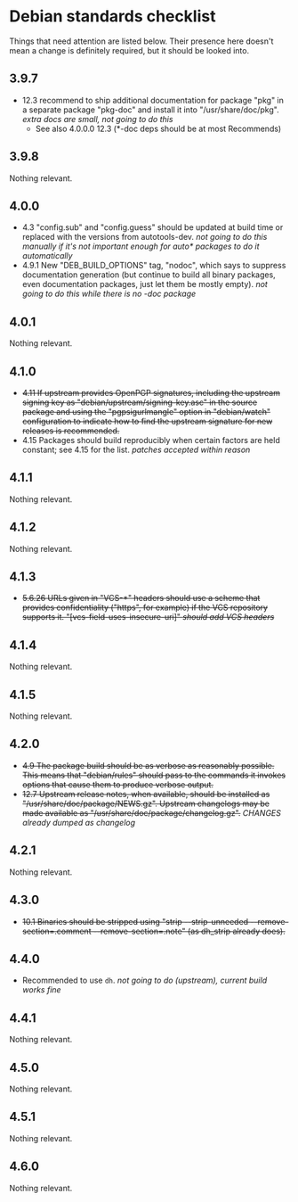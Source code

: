 # Debian standards checklist

Things that need attention are listed below.
Their presence here doesn't mean a change is definitely required, but it should be looked into.

## 3.9.7

* 12.3 recommend to ship additional documentation for package "pkg" in a separate package "pkg-doc" and install it into "/usr/share/doc/pkg". _extra docs are small, not going to do this_
  * See also 4.0.0.0 12.3 (*-doc deps should be at most Recommends)

## 3.9.8

Nothing relevant.

## 4.0.0

* 4.3 "config.sub" and "config.guess" should be updated at build time or replaced with the versions from autotools-dev. _not going to do this manually if it's not important enough for auto* packages to do it automatically_
* 4.9.1 New "DEB\_BUILD\_OPTIONS" tag, "nodoc", which says to suppress documentation generation (but continue to build all binary packages, even documentation packages, just let them be mostly empty). _not going to do this while there is no -doc package_

## 4.0.1

Nothing relevant.

## 4.1.0

* ~~4.11 If upstream provides OpenPGP signatures, including the upstream signing key as "debian/upstream/signing-key.asc" in the source package and using the "pgpsigurlmangle" option in "debian/watch" configuration to indicate how to find the upstream signature for new releases is recommended.~~
* 4.15 Packages should build reproducibly when certain factors are held constant; see 4.15 for the list. _patches accepted within reason_

## 4.1.1

Nothing relevant.

## 4.1.2

Nothing relevant.

## 4.1.3

* ~~5.6.26 URLs given in "VCS-*" headers should use a scheme that provides confidentiality ("https", for example) if the VCS repository supports it. "[vcs-field-uses-insecure-uri]" _should add VCS headers_~~

## 4.1.4

Nothing relevant.

## 4.1.5

Nothing relevant.

## 4.2.0

* ~~4.9 The package build should be as verbose as reasonably possible. This means that "debian/rules" should pass to the commands it invokes options that cause them to produce verbose output.~~
* ~~12.7 Upstream release notes, when available, should be installed as "/usr/share/doc/package/NEWS.gz". Upstream changelogs may be made available as "/usr/share/doc/package/changelog.gz".~~ _CHANGES already dumped as changelog_

## 4.2.1

Nothing relevant.

## 4.3.0

* ~~10.1 Binaries should be stripped using "strip --strip-unneeded --remove- section=.comment --remove-section=.note" (as dh\_strip already does).~~

## 4.4.0

* Recommended to use `dh`. _not going to do (upstream), current build works fine_

## 4.4.1

Nothing relevant.

## 4.5.0

Nothing relevant.

## 4.5.1

Nothing relevant.

## 4.6.0

Nothing relevant.

